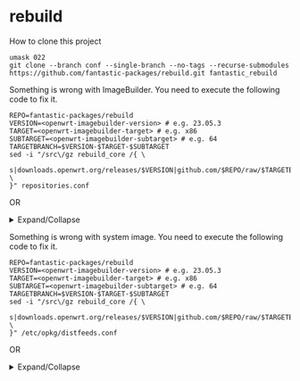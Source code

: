 # rebuild

How to clone this project

```shell
umask 022
git clone --branch conf --single-branch --no-tags --recurse-submodules https://github.com/fantastic-packages/rebuild.git fantastic_rebuild
```

Something is wrong with ImageBuilder. You need to execute the following code to fix it.

``` shell
REPO=fantastic-packages/rebuild
VERSION=<openwrt-imagebuilder-version> # e.g. 23.05.3
TARGET=<openwrt-imagebuilder-target> # e.g. x86
SUBTARGET=<openwrt-imagebuilder-subtarget> # e.g. 64
TARGETBRANCH=$VERSION-$TARGET-$SUBTARGET
sed -i "/src\/gz rebuild_core /{ \
	s|downloads.openwrt.org/releases/$VERSION|github.com/$REPO/raw/$TARGETBRANCH| \
}" repositories.conf
```
OR
<details><summary>Expand/Collapse</summary>

``` shell
REPO=fantastic-packages/rebuild
VERSION=<openwrt-imagebuilder-version> # e.g. 23.05.3
TARGET=<openwrt-imagebuilder-target> # e.g. x86
SUBTARGET=<openwrt-imagebuilder-subtarget> # e.g. 64
TARGETBRANCH=$VERSION-$TARGET-$SUBTARGET
sed -i "/src\/gz rebuild_core /{ \
	s|downloads.openwrt.org/releases/$VERSION|fastly.jsdelivr.net/gh/$REPO@$TARGETBRANCH| \
}" repositories.conf
```
</details>

Something is wrong with system image. You need to execute the following code to fix it.

``` shell
REPO=fantastic-packages/rebuild
VERSION=<openwrt-imagebuilder-version> # e.g. 23.05.3
TARGET=<openwrt-imagebuilder-target> # e.g. x86
SUBTARGET=<openwrt-imagebuilder-subtarget> # e.g. 64
TARGETBRANCH=$VERSION-$TARGET-$SUBTARGET
sed -i "/src\/gz rebuild_core /{ \
	s|downloads.openwrt.org/releases/$VERSION|github.com/$REPO/raw/$TARGETBRANCH| \
}" /etc/opkg/distfeeds.conf
```
OR
<details><summary>Expand/Collapse</summary>

``` shell
REPO=fantastic-packages/rebuild
VERSION=<openwrt-imagebuilder-version> # e.g. 23.05.3
TARGET=<openwrt-imagebuilder-target> # e.g. x86
SUBTARGET=<openwrt-imagebuilder-subtarget> # e.g. 64
TARGETBRANCH=$VERSION-$TARGET-$SUBTARGET
sed -i "/src\/gz rebuild_core /{ \
	s|downloads.openwrt.org/releases/$VERSION|fastly.jsdelivr.net/gh/$REPO@$TARGETBRANCH| \
}" /etc/opkg/distfeeds.conf
```
</details>
